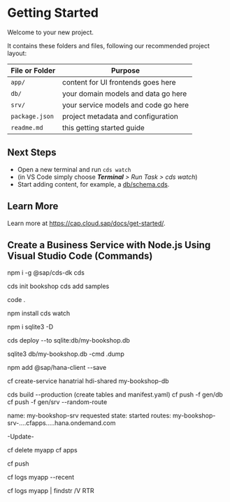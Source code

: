 # Getting Started

Welcome to your new project.

It contains these folders and files, following our recommended project layout:

File or Folder | Purpose
---------|----------
`app/` | content for UI frontends goes here
`db/` | your domain models and data go here
`srv/` | your service models and code go here
`package.json` | project metadata and configuration
`readme.md` | this getting started guide


## Next Steps

- Open a new terminal and run `cds watch` 
- (in VS Code simply choose _**Terminal** > Run Task > cds watch_)
- Start adding content, for example, a [db/schema.cds](db/schema.cds).


## Learn More

Learn more at https://cap.cloud.sap/docs/get-started/.


## Create a Business Service with Node.js Using Visual Studio Code (Commands)

npm i -g @sap/cds-dk
cds

cds init bookshop
cds add samples

code .

npm install
cds watch

npm i sqlite3 -D

cds deploy --to sqlite:db/my-bookshop.db

sqlite3 db/my-bookshop.db -cmd .dump

npm add @sap/hana-client --save

cf create-service hanatrial hdi-shared my-bookshop-db

cds build --production   (create tables and manifest.yaml)
cf push -f gen/db
cf push -f gen/srv --random-route

name:              my-bookshop-srv
requested state:   started
routes:            my-bookshop-srv-....cfapps.....hana.ondemand.com

-Update-

cf delete myapp
cf apps

cf push

cf logs myapp --recent

cf logs myapp | findstr /V RTR
